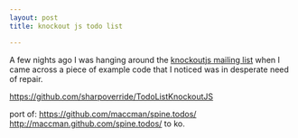 ```yaml
---
layout: post
title: knockout js todo list

---
```


A few nights ago I was hanging around the [knockoutjs mailing list](link) when I
came across a piece of example code that I noticed was in desperate need of
repair.

https://github.com/sharpoverride/TodoListKnockoutJS

port of:
https://github.com/maccman/spine.todos/
http://maccman.github.com/spine.todos/
to ko.
